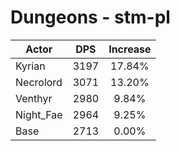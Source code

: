 # Dungeons - stm-pl
| Actor | DPS | Increase |
|---|:---:|:---:|
|Kyrian|3197|17.84%|
|Necrolord|3071|13.20%|
|Venthyr|2980|9.84%|
|Night_Fae|2964|9.25%|
|Base|2713|0.00%|
